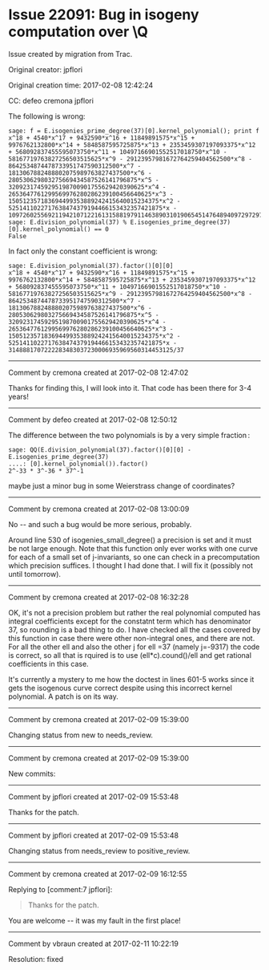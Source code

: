 # Issue 22091: Bug in isogeny computation over \Q

Issue created by migration from Trac.

Original creator: jpflori

Original creation time: 2017-02-08 12:42:24

CC:  defeo cremona jpflori

The following is wrong:

```
sage: f = E.isogenies_prime_degree(37)[0].kernel_polynomial(); print f
x^18 + 4540*x^17 + 9432590*x^16 + 11849891575*x^15 + 9976762132800*x^14 + 5848587595725875*x^13 + 2353459307197093375*x^12 + 568092837455595073750*x^11 + 10497166901552517018750*x^10 - 58167719763827256503515625*x^9 - 29123957981672764259404562500*x^8 - 8642534874478733951747590312500*x^7 - 1813067882488802075989763827437500*x^6 - 280530629803275669434587526141796875*x^5 - 32092317459295198700901755629420390625*x^4 - 2653647761299569976280286239100456640625*x^3 - 150512357183694499353889242415640015234375*x^2 - 5251411022717638474379194466153432357421875*x - 109726025569211942107122161315881979114638903101906545147648940972972973/1289303099811316943271493632
sage: E.division_polynomial(37) % E.isogenies_prime_degree(37)[0].kernel_polynomial() == 0
False
```

In fact only the constant coefficient is wrong:

```
sage: E.division_polynomial(37).factor()[0][0]
x^18 + 4540*x^17 + 9432590*x^16 + 11849891575*x^15 + 9976762132800*x^14 + 5848587595725875*x^13 + 2353459307197093375*x^12 + 568092837455595073750*x^11 + 10497166901552517018750*x^10 - 58167719763827256503515625*x^9 - 29123957981672764259404562500*x^8 - 8642534874478733951747590312500*x^7 - 1813067882488802075989763827437500*x^6 - 280530629803275669434587526141796875*x^5 - 32092317459295198700901755629420390625*x^4 - 2653647761299569976280286239100456640625*x^3 - 150512357183694499353889242415640015234375*x^2 - 5251411022717638474379194466153432357421875*x - 3148881707222283483037230006935969560314453125/37
```



---

Comment by cremona created at 2017-02-08 12:47:02

Thanks for finding this, I will look into it.  That code has been there for 3-4 years!


---

Comment by defeo created at 2017-02-08 12:50:12

The difference between the two polynomials is by a very simple fraction :


```
sage: QQ(E.division_polynomial(37).factor()[0][0] - E.isogenies_prime_degree(37)
....: [0].kernel_polynomial()).factor()
2^-33 * 3^-36 * 37^-1
```


maybe just a minor bug in some Weierstrass change of coordinates?


---

Comment by cremona created at 2017-02-08 13:00:09

No -- and such a bug would be more serious, probably.

Around line 530 of isogenies_small_degree() a precision is set and it must be not large enough.  Note that this function only ever works with one curve for each of a small set of j-invariants, so one can check in a precomputation which precision suffices.  I thought I had done that.  I will fix it (possibly not until tomorrow).


---

Comment by cremona created at 2017-02-08 16:32:28

OK, it's not a precision problem but rather the real polynomial computed has integral coefficients except for the constatnt term which has denominator 37, so rounding is a bad thing to do.  I have checked all the cases covered by this function in case there were other non-integral ones, and there are not.  For all the other ell and also the other j for ell =37 (namely j=-9317) the code is correct, so all that is rquired is to use  (ell*c).cound()/ell and get rational coefficients in this case.

It's currently a mystery to me how the doctest in lines 601-5 works since it gets the isogenous curve correct despite using this incorrect kernel polynomial.  A patch is on its way.


---

Comment by cremona created at 2017-02-09 15:39:00

Changing status from new to needs_review.


---

Comment by cremona created at 2017-02-09 15:39:00

New commits:


---

Comment by jpflori created at 2017-02-09 15:53:48

Thanks for the patch.


---

Comment by jpflori created at 2017-02-09 15:53:48

Changing status from needs_review to positive_review.


---

Comment by cremona created at 2017-02-09 16:12:55

Replying to [comment:7 jpflori]:
> Thanks for the patch.

You are welcome -- it was my fault in the first place!


---

Comment by vbraun created at 2017-02-11 10:22:19

Resolution: fixed
